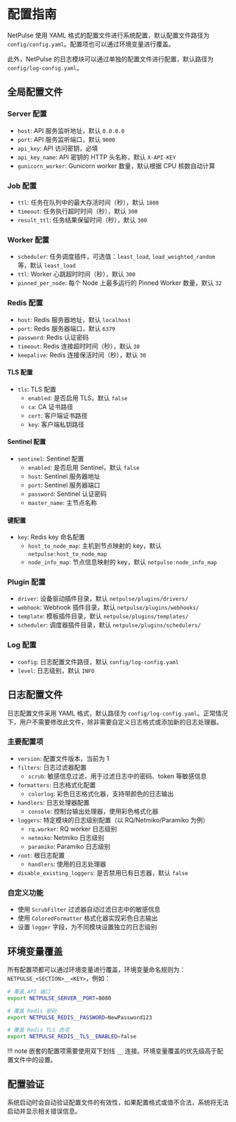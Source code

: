 # 配置指南

NetPulse 使用 YAML 格式的配置文件进行系统配置，默认配置文件路径为 `config/config.yaml`。配置项也可以通过环境变量进行覆盖。

此外，NetPulse 的日志模块可以通过单独的配置文件进行配置，默认路径为 `config/log-config.yaml`。

## 全局配置文件

### Server 配置
- `host`: API 服务监听地址，默认 `0.0.0.0`
- `port`: API 服务监听端口，默认 `9000`
- `api_key`: API 访问密钥，必填
- `api_key_name`: API 密钥的 HTTP 头名称，默认 `X-API-KEY`
- `gunicorn_worker`: Gunicorn worker 数量，默认根据 CPU 核数自动计算

### Job 配置
- `ttl`: 任务在队列中的最大存活时间（秒），默认 `1800`
- `timeout`: 任务执行超时时间（秒），默认 `300`
- `result_ttl`: 任务结果保留时间（秒），默认 `300`

### Worker 配置

- `scheduler`: 任务调度插件，可选值：`least_load`, `load_weighted_random` 等，默认 `least_load`
- `ttl`: Worker 心跳超时时间（秒），默认 `300`
- `pinned_per_node`: 每个 Node 上最多运行的 Pinned Worker 数量，默认 `32`

### Redis 配置

- `host`: Redis 服务器地址，默认 `localhost`
- `port`: Redis 服务器端口，默认 `6379`
- `password`: Redis 认证密码
- `timeout`: Redis 连接超时时间（秒），默认 `30`
- `keepalive`: Redis 连接保活时间（秒），默认 `30`

#### TLS 配置
- `tls`: TLS 配置
    - `enabled`: 是否启用 TLS，默认 `false`
    - `ca`: CA 证书路径
    - `cert`: 客户端证书路径
    - `key`: 客户端私钥路径

#### Sentinel 配置
- `sentinel`: Sentinel 配置
    - `enabled`: 是否启用 Sentinel，默认 `false`
    - `host`: Sentinel 服务器地址
    - `port`: Sentinel 服务器端口 
    - `password`: Sentinel 认证密码
    - `master_name`: 主节点名称

#### 键配置

- `key`: Redis key 命名配置
    - `host_to_node_map`: 主机到节点映射的 key，默认 `netpulse:host_to_node_map`
    - `node_info_map`: 节点信息映射的 key，默认 `netpulse:node_info_map`

### Plugin 配置
- `driver`: 设备驱动插件目录，默认 `netpulse/plugins/drivers/`
- `webhook`: Webhook 插件目录，默认 `netpulse/plugins/webhooks/`
- `template`: 模板插件目录，默认 `netpulse/plugins/templates/`
- `scheduler`: 调度器插件目录，默认 `netpulse/plugins/schedulers/`

### Log 配置
- `config`: 日志配置文件路径，默认 `config/log-config.yaml`
- `level`: 日志级别，默认 `INFO`

## 日志配置文件

日志配置文件采用 YAML 格式，默认路径为 `config/log-config.yaml`。正常情况下，用户不需要修改此文件，除非需要自定义日志格式或添加新的日志处理器。

### 主要配置项
- `version`: 配置文件版本，当前为 1
- `filters`: 日志过滤器配置
    - `scrub`: 敏感信息过滤，用于过滤日志中的密码、token 等敏感信息
- `formatters`: 日志格式化配置
    - `colorlog`: 彩色日志格式化器，支持带颜色的日志输出
- `handlers`: 日志处理器配置
    - `console`: 控制台输出处理器，使用彩色格式化器
- `loggers`: 特定模块的日志级别配置（以 RQ/Netmiko/Paramiko 为例）
    - `rq.worker`: RQ worker 日志级别
    - `netmiko`: Netmiko 日志级别
    - `paramiko`: Paramiko 日志级别
- `root`: 根日志配置
    - `handlers`: 使用的日志处理器
- `disable_existing_loggers`: 是否禁用已有日志器，默认 `false`

### 自定义功能
- 使用 `ScrubFilter` 过滤器自动过滤日志中的敏感信息
- 使用 `ColoredFormatter` 格式化器实现彩色日志输出
- 设置 `logger` 字段，为不同模块设置独立的日志级别


## 环境变量覆盖

所有配置项都可以通过环境变量进行覆盖，环境变量命名规则为：
`NETPULSE_<SECTION>__<KEY>`，例如：

```bash
# 覆盖 API 端口
export NETPULSE_SERVER__PORT=8080

# 覆盖 Redis 密码
export NETPULSE_REDIS__PASSWORD=NewPassword123

# 覆盖 Redis TLS 选项
export NETPULSE_REDIS__TLS__ENABLED=false
```

!!! note
    嵌套的配置项需要使用双下划线 `__` 连接。环境变量覆盖的优先级高于配置文件中的设置。


## 配置验证

系统启动时会自动验证配置文件的有效性，如果配置格式或值不合法，系统将无法启动并显示相关错误信息。
